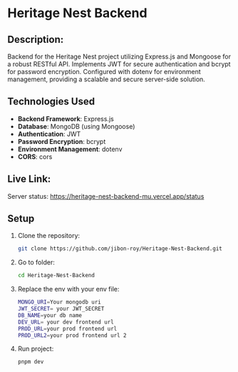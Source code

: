 # Heritage Nest Backend

## Description:

Backend for the Heritage Nest project utilizing Express.js and Mongoose for a robust RESTful API. Implements JWT for secure authentication and bcrypt for password encryption. Configured with dotenv for environment management, providing a scalable and secure server-side solution.

## Technologies Used

- **Backend Framework**: Express.js
- **Database**: MongoDB (using Mongoose)
- **Authentication**: JWT
- **Password Encryption**: bcrypt
- **Environment Management**: dotenv
- **CORS**: cors

## Live Link:

Server status: https://heritage-nest-backend-mu.vercel.app/status

## Setup

1. Clone the repository:
   ```bash
   git clone https://github.com/jibon-roy/Heritage-Nest-Backend.git
   ```
2. Go to folder:
   ```bash
   cd Heritage-Nest-Backend
   ```
3. Replace the env with your env file:
   ```bash
   MONGO_URI=Your mongodb uri
   JWT_SECRET= your JWT_SECRET
   DB_NAME=your db name
   DEV_URL= your dev frontend url
   PROD_URL=your prod frontend url
   PROD_URL2=your prod frontend url 2
   ```
4. Run project:
   ```bash
   pnpm dev
   ```
